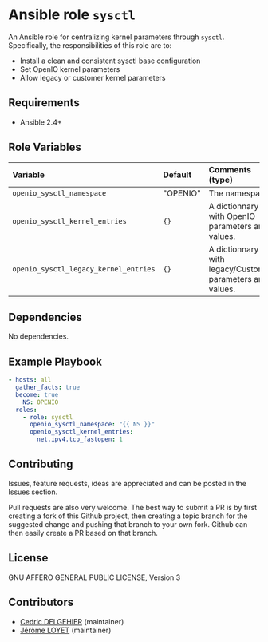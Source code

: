 # Ansible role `sysctl`

An Ansible role for centralizing kernel parameters through `sysctl`.
Specifically, the responsibilities of this role are to:

- Install a clean and consistent sysctl base configuration
- Set OpenIO kernel parameters
- Allow legacy or customer kernel parameters

## Requirements

- Ansible 2.4+

## Role Variables


| Variable   | Default | Comments (type)  |
| :---       | :---    | :---             |
| `openio_sysctl_namespace` | "OPENIO" | The namespace |
| `openio_sysctl_kernel_entries` | `{}` | A dictionnary with OpenIO parameters and values. |
| `openio_sysctl_legacy_kernel_entries` | `{}` | A dictionnary with legacy/Customer  parameters and values. |

## Dependencies

No dependencies.

## Example Playbook

```yaml
- hosts: all
  gather_facts: true
  become: true
    NS: OPENIO
  roles:
    - role: sysctl
      openio_sysctl_namespace: "{{ NS }}"
      openio_sysctl_kernel_entries:
        net.ipv4.tcp_fastopen: 1
```

## Contributing

Issues, feature requests, ideas are appreciated and can be posted in the Issues section.

Pull requests are also very welcome.
The best way to submit a PR is by first creating a fork of this Github project, then creating a topic branch for the suggested change and pushing that branch to your own fork.
Github can then easily create a PR based on that branch.

## License

GNU AFFERO GENERAL PUBLIC LICENSE, Version 3

## Contributors

- [Cedric DELGEHIER](https://github.com/cdelgehier) (maintainer)
- [Jérôme LOYET](https://github.com/fatpat) (maintainer)
